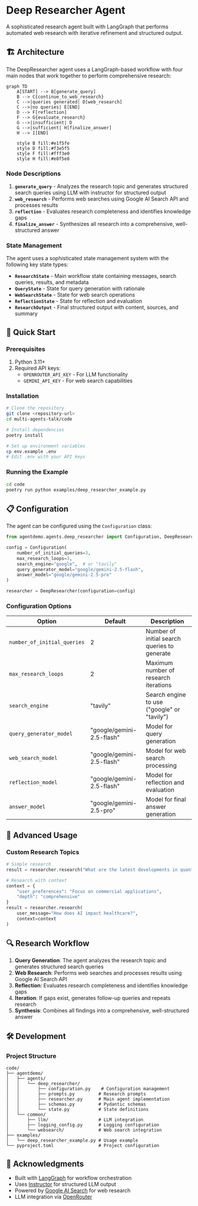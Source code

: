 # Deep Researcher Agent

A sophisticated research agent built with LangGraph that performs automated web research with iterative refinement and structured output.

## 🏗️ Architecture

The DeepResearcher agent uses a LangGraph-based workflow with four main nodes that work together to perform comprehensive research:

```mermaid
graph TD
    A[START] --> B[generate_query]
    B --> C{continue_to_web_research}
    C -->|queries generated| D[web_research]
    C -->|no queries| E[END]
    D --> F[reflection]
    F --> G{evaluate_research}
    G -->|insufficient| D
    G -->|sufficient| H[finalize_answer]
    H --> I[END]
    
    style B fill:#e1f5fe
    style D fill:#f3e5f5
    style F fill:#fff3e0
    style H fill:#e8f5e8
```

### Node Descriptions

1. **`generate_query`** - Analyzes the research topic and generates structured search queries using LLM with instructor for structured output
2. **`web_research`** - Performs web searches using Google AI Search API and processes results
3. **`reflection`** - Evaluates research completeness and identifies knowledge gaps
4. **`finalize_answer`** - Synthesizes all research into a comprehensive, well-structured answer

### State Management

The agent uses a sophisticated state management system with the following key state types:

- **`ResearchState`** - Main workflow state containing messages, search queries, results, and metadata
- **`QueryState`** - State for query generation with rationale
- **`WebSearchState`** - State for web search operations
- **`ReflectionState`** - State for reflection and evaluation
- **`ResearchOutput`** - Final structured output with content, sources, and summary

## 🚀 Quick Start

### Prerequisites

1. Python 3.11+
2. Required API keys:
   - `OPENROUTER_API_KEY` - For LLM functionality
   - `GEMINI_API_KEY` - For web search capabilities

### Installation

```bash
# Clone the repository
git clone <repository-url>
cd multi-agents-talk/code

# Install dependencies
poetry install

# Set up environment variables
cp env.example .env
# Edit .env with your API keys
```

### Running the Example

```bash
cd code
poetry run python examples/deep_researcher_example.py
```

## 📋 Configuration

The agent can be configured using the `Configuration` class:

```python
from agentdemo.agents.deep_researcher import Configuration, DeepResearcher

config = Configuration(
    number_of_initial_queries=3,
    max_research_loops=3,
    search_engine="google",  # or "tavily"
    query_generator_model="google/gemini-2.5-flash",
    answer_model="google/gemini-2.5-pro"
)

researcher = DeepResearcher(configuration=config)
```

### Configuration Options

| Option | Default | Description |
|--------|---------|-------------|
| `number_of_initial_queries` | 2 | Number of initial search queries to generate |
| `max_research_loops` | 2 | Maximum number of research iterations |
| `search_engine` | "tavily" | Search engine to use ("google" or "tavily") |
| `query_generator_model` | "google/gemini-2.5-flash" | Model for query generation |
| `web_search_model` | "google/gemini-2.5-flash" | Model for web search processing |
| `reflection_model` | "google/gemini-2.5-flash" | Model for reflection and evaluation |
| `answer_model` | "google/gemini-2.5-pro" | Model for final answer generation |

## 🔧 Advanced Usage

### Custom Research Topics

```python
# Simple research
result = researcher.research("What are the latest developments in quantum computing?")

# Research with context
context = {
    "user_preferences": "Focus on commercial applications",
    "depth": "comprehensive"
}
result = researcher.research(
    user_message="How does AI impact healthcare?",
    context=context
)
```

## 🔍 Research Workflow

1. **Query Generation**: The agent analyzes the research topic and generates structured search queries
2. **Web Research**: Performs web searches and processes results using Google AI Search API
3. **Reflection**: Evaluates research completeness and identifies knowledge gaps
4. **Iteration**: If gaps exist, generates follow-up queries and repeats research
5. **Synthesis**: Combines all findings into a comprehensive, well-structured answer

## 🛠️ Development

### Project Structure

```
code/
├── agentdemo/
│   ├── agents/
│   │   └── deep_researcher/
│   │       ├── configuration.py    # Configuration management
│   │       ├── prompts.py         # Research prompts
│   │       ├── researcher.py      # Main agent implementation
│   │       ├── schemas.py         # Pydantic schemas
│   │       └── state.py           # State definitions
│   └── common/
│       ├── llm/                   # LLM integration
│       ├── logging_config.py      # Logging configuration
│       └── websearch/             # Web search integration
├── examples/
│   └── deep_researcher_example.py # Usage example
└── pyproject.toml                 # Project configuration
```

## 🙏 Acknowledgments

- Built with [LangGraph](https://github.com/langchain-ai/langgraph) for workflow orchestration
- Uses [Instructor](https://github.com/jxnl/instructor) for structured LLM output
- Powered by [Google AI Search](https://ai.google.dev/) for web research
- LLM integration via [OpenRouter](https://openrouter.ai/) 